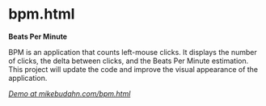 # bpm.html
<strong>Beats Per Minute</strong>

BPM is an application that counts left-mouse clicks. It displays the number of clicks, the delta between clicks, and the Beats Per Minute estimation. This project will update the code and improve the visual appearance of the application.

<em><a href="http://mikebudahn.com/bpm.html" target="_blank">Demo at mikebudahn.com/bpm.html</a></em>

